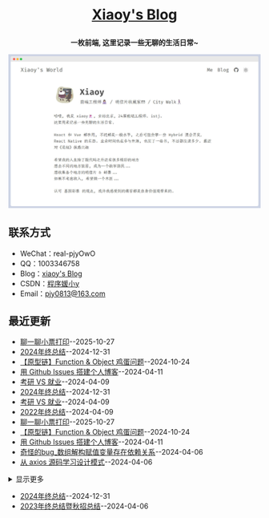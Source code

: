 **<p align="center">[Xiaoy's Blog](https://mengqiuleo.github.io)</p>**
====

**<p align="center">一枚前端, 这里记录一些无聊的生活日常~</p>**
[![blog](/public/blog.png)](https://mengqiuleo.github.io)

## 联系方式
- WeChat：real-pjyOwO
- QQ：1003346758
- Blog：[xiaoy's Blog](https://mengqiuleo.github.io)
- CSDN：[程序媛小y](https://blog.csdn.net/weixin_52834435?spm=1000.2115.3001.5343)
- Email：[pjy0813@163.com](mailto:pjy0813@163.com)

## 最近更新
- [聊一聊小票打印](https://github.com/mengqiuleo/mengqiuleo.github.io/issues/10)--2025-10-27
- [2024年终总结](https://github.com/mengqiuleo/mengqiuleo.github.io/issues/9)--2024-12-31
- [【原型链】Function & Object 鸡蛋问题](https://github.com/mengqiuleo/mengqiuleo.github.io/issues/8)--2024-10-24
- [用 Github Issues 搭建个人博客](https://github.com/mengqiuleo/mengqiuleo.github.io/issues/7)--2024-04-11
- [考研 VS 就业](https://github.com/mengqiuleo/mengqiuleo.github.io/issues/6)--2024-04-09
- [2024年终总结](https://github.com/mengqiuleo/mengqiuleo.github.io/issues/9)--2024-12-31
- [考研 VS 就业](https://github.com/mengqiuleo/mengqiuleo.github.io/issues/6)--2024-04-09
- [2022年终总结](https://github.com/mengqiuleo/mengqiuleo.github.io/issues/5)--2024-04-09
- [聊一聊小票打印](https://github.com/mengqiuleo/mengqiuleo.github.io/issues/10)--2025-10-27
- [【原型链】Function & Object 鸡蛋问题](https://github.com/mengqiuleo/mengqiuleo.github.io/issues/8)--2024-10-24
- [用 Github Issues 搭建个人博客](https://github.com/mengqiuleo/mengqiuleo.github.io/issues/7)--2024-04-11
- [奇怪的bug_数组解构赋值变量存在依赖关系](https://github.com/mengqiuleo/mengqiuleo.github.io/issues/4)--2024-04-06
- [从 axios 源码学习设计模式](https://github.com/mengqiuleo/mengqiuleo.github.io/issues/3)--2024-04-06
<details><summary>显示更多</summary>

- [浏览器初渲染/更新过程](https://github.com/mengqiuleo/mengqiuleo.github.io/issues/2)--2024-04-06
</details>

- [2024年终总结](https://github.com/mengqiuleo/mengqiuleo.github.io/issues/9)--2024-12-31
- [2023年终总结暨秋招总结](https://github.com/mengqiuleo/mengqiuleo.github.io/issues/1)--2024-04-06
